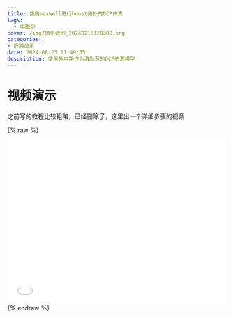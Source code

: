 ```yaml
---
title: 使用maxwell进行boost拓扑的DCP仿真
tags:
  - 电磁炉
cover: /img/微信截图_20240216120300.png
categories:
- 折腾记录
date: 2024-08-23 11:49:35
description: 使用外电路作为激励源的DCP仿真模型
---
```

# 视频演示
之前写的教程比较粗略，已经删除了，这里出一个详细步骤的视频

{% raw %}
<div style="position: relative; width: 100%; height: 0; padding-bottom: 75%;">
<iframe src="//player.bilibili.com/player.html?isOutside=true&aid=113007065564118&bvid=BV168WEeBEmV&cid=500001658823200&p=1" scrolling="no" border="0" frameborder="no" framespacing="0" allowfullscreen="true" style="position: absolute; width: 100%; height: 100%; Left: 0; top: 0;" ></iframe></div>
{% endraw %}
